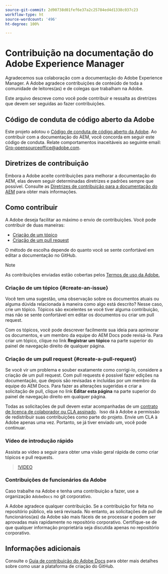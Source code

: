```yaml
---
source-git-commit: 2d90738d01fef6e37a2c25784ed4d1338c037c23
workflow-type: ht
source-wordcount: '496'
ht-degree: 100%

---
```

# Contribuição na documentação do Adobe Experience Manager

Agradecemos sua colaboração com a documentação do Adobe Experience Manager. A Adobe agradece contribuições de conteúdo de toda a comunidade de leitores(as) e de colegas que trabalham na Adobe.

Este arquivo descreve como você pode contribuir e ressalta as diretrizes que devem ser seguidas ao fazer contribuições.

## Código de conduta de código aberto da Adobe

Este projeto adotou o [Código de conduta de código aberto da Adobe](code-of-conduct.md). Ao contribuir com a documentação do AEM, você concorda em seguir este código de conduta. Relate comportamentos inaceitáveis ao seguinte email: [Grp-opensourceoffice@adobe.com](mailto:Grp-opensourceoffice@adobe.com).

## Diretrizes de contribuição

Embora a Adobe aceite contribuições para melhorar a documentação do AEM, elas devem seguir determinadas diretrizes e padrões sempre que possível. Consulte as [Diretrizes de contribuição para a documentação do AEM](guidelines.md) para obter mais informações.

## Como contribuir

A Adobe deseja facilitar ao máximo o envio de contribuições. Você pode contribuir de duas maneiras:

* [Criação de um tópico](#create-an-issue)
* [Criação de um pull request](#create-a-pull-request)

O método de escolha depende do quanto você se sente confortável em editar a documentação no GitHub.

>[!NOTE]
>
>As contribuições enviadas estão cobertas pelos [Termos de uso da Adobe.](https://www.adobe.com/br/legal/terms.html)

### Criação de um tópico {#create-an-issue}

Você tem uma sugestão, uma observação sobre os documentos atuais ou alguma dúvida relacionada à maneira como algo está descrito? Nesse caso, crie um tópico. Tópicos são excelentes se você tiver alguma contribuição, mas não se sente confortável em editar os documentos ou criar um pull request.

Com os tópicos, você pode descrever facilmente sua ideia para aprimorar os documentos, e um membro da equipe do AEM Docs pode revisá-la. Para criar um tópico, clique no link **Registrar um tópico** na parte superior do painel de navegação direito de qualquer página.

### Criação de um pull request {#create-a-pull-request}

Se você vir um problema e souber exatamente como corrigi-lo, considere a criação de um pull request. Com pull requests é possível fazer edições na documentação, que depois são revisadas e incluídas por um membro da equipe do AEM Docs. Para fazer as alterações sugeridas e criar a solicitação de pull, clique no link **Editar esta página** na parte superior do painel de navegação direito em qualquer página.

Todas as solicitações de pull devem estar acompanhadas de um [contrato de licença de colaborador ou CLA assinado](https://opensource.adobe.com/cla.html).  Isso dá à Adobe a permissão de redistribuir suas contribuições como parte do projeto. Envie um CLA à Adobe apenas uma vez. Portanto, se já tiver enviado um, você pode continuar.

### Vídeo de introdução rápido

Assista ao vídeo a seguir para obter uma visão geral rápida de como criar tópicos e pull requests.

>[!VIDEO](https://video.tv.adobe.com/v/27069)

### Contribuições de funcionários da Adobe

Caso trabalhe na Adobe e tenha uma contribuição a fazer, use a organização `AdobeDocs` no git corporativo.

A Adobe agradece qualquer contribuição. Se a contribuição for feita no repositório público, ela será revisada. No entanto, as solicitações de pull de funcionários(as) da Adobe são mais fáceis de se processar e podem ser aprovadas mais rapidamente no repositório corporativo. Certifique-se de que qualquer informação proprietária seja discutida apenas no repositório corporativo.

## Informações adicionais

Consulte o [Guia de contribuição do Adobe Docs](https://experienceleague.adobe.com/br/docs/contributor/contributor-guide/introduction) para obter mais detalhes sobre como usar a plataforma de criação do GitHub.
